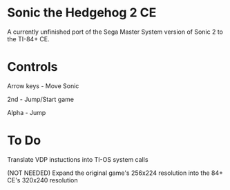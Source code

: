 # Sonic the Hedgehog 2 CE

A currently unfinished port of the Sega Master System version of Sonic 2 to the TI-84+ CE.

# Controls

Arrow keys - Move Sonic

2nd - Jump/Start game

Alpha - Jump


# To Do

Translate VDP instuctions into TI-OS system calls

(NOT NEEDED) Expand the original game's 256x224 resolution into the 84+ CE's 320x240 resolution
